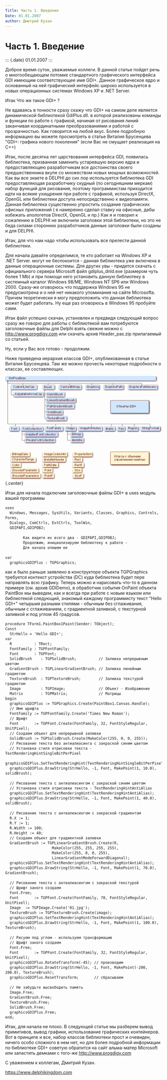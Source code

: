 ```yaml
---
Title: Часть 1. Введение
Date: 01.01.2007
author: Дмитрий Кузан
---
```



Часть 1. Введение
=================

::: {.date}
01.01.2007
:::

Доброе время суток, уважаемые коллеги. В данной статье пойдет речь о
многообещающем потомке стандартного графического интерфейса GDI имеющим
соответствующее имя GDI+. Данное графическое ядро и основанный на ней
графический интерфейс широко используется в новых операционных системах
Windows XP и .NET Server.

Итак Что же такое GDI+ ?

Не вдаваясь в тонкости сразу скажу что GDI+ на самом деле является
динамической библиотекой GdiPlus.dll. в которой реализованы команды и
функции по работе с графикой, начиная от рисования линий заканчивая
координатными преобразованиями и работой с прозрачностью. Как говорится
на любой вкус. Более подробную информацию вы можете просмотреть в статье
Виталия Брусенцева "GDI+: графика нового поколения" (если Вас не
смущает реализация на C++)

Итак, после десятка лет царствования интерфейса GDI, появилась
библиотека, призванная заменить устаревшую версию ядра и предоставляющею
разработчикам все достоинства своего предшественника вкупе со множеством
новых мощных возможностей. Как вы все знаете в DELPHI до сих пор
используется библиотека GDI предоставляющая разработчику скудный (по
сегодняшним меркам) набор функций для рисования, поэтому программистам
приходится идти на всякие ухищрения при работе с графикой, используя
DirectX, OpenGL или библиотеки доступа непосредственно к видеопамяти.
Данная библиотека существенно упростить создание графических офисных
приложений ( я намеренно сделал ставку на офисные, дабы избежать
апологетов DirectX, OpenGL и пр.) Как я и говорил к сожалению в DELPHI
не включили заголовки этой библиотеки, но это не беда силами сторонних
разработчиков данные заголовки были созданы и для DELPHI.

Итак, для что нам надо чтобы использовать все прелести данной
библиотеки.

Для начала давайте определимся, те кто работает на Windows XP и .NET
Server. могут не беспокоится - данная библиотека уже включена в данные
операционные системы. Для других увы - придется скачать с официального
сервера Microsoft файл gdiplus\_dnld.exe (размером чуть более 1 Mb) и
при помощи него установить данную библиотеку в системный каталог Windows
98/ME, Windows NT SP6 или Windows 2000. Сразу-же оговорюсь что поддержка
Windows 95 не предусмотрена и о ней нет никакого упоминания на сайте
Microsoftа. Причем теоретически я могу предположить что данная
библиотека может будет работать. Ну еще раз оговорюсь в Windows 95
пробуйте сами.

Итак файл успешно скачан, установлен и предвидя следующий вопрос сразу
же говорю для работы с библиотекой вам потребуются заголовочные файлы
для Delphi взять свежие можно с http://www.progdigy.com или скачать
архив Header\_pas.zip прилагаемый со статьей.

Ну, если у Вас все готово - продолжим.

Ниже приведена иерархия классов GDI+, опубликованная в статье Виталия
Брусенцева. Там же можно прочесть некоторые подробности о классах, ее
составляющих.

![clip0268](clip0268.gif){.center}

Итак для начала подключим заголовочные файлы GDI+ в uses модуль вашей
программы

    uses
      Windows, Messages, SysUtils, Variants, Classes, Graphics, Controls, Forms,
      Dialogs, ComCtrls, ExtCtrls, ToolWin,
      GDIPAPI,GDIPOBJ;
     
            Как видите их всего два - GDIPAPI,GDIPOBJ;
            Продолжим, инициализируем библиотеку к работе -
            Для начала опишем ее
     
    var
      graphicsGDIPlus : TGPGraphics;

как и было раньше заявлено в конструкторе объекта TGPGraphics требуется
контекст устройства (DC) куда библиотека будет пере направлять всю
графику. Теперь можно и нарисовать что-то в данном примере (см. архив
GDIDemo), в обработчик события OnPaint объекта PaintBox мы выведем,
как и всегда при работе с новым языком или библиотекой следующий,
знакомый каждому программисту текст "Hello GDI+" четырьмя разными
стилями - обычным без сглаживания, обычным с сглаживанием, с градиентной
заливкой, с текстурной заливкой и под углом 45 градусов.

    procedure TForm1.PaintBox1Paint(Sender: TObject);
    Const
      StrHello = 'Hello GDI+';
    var
      R          : TRect;
      FontFamily : TGPFontFamily;
      Font       : TGPFont;
      SolidBrush    : TGPSolidBrush;          // Заливка непрерывным цветом
      GradientBrush : TGPLinearGradientBrush; // Заливка линейным градиетом
      TextureBrush  : TGPTextureBrush;        // Заливка текстурой градиетом
      Image         : TGPImage;               // Объект - Изображение
      Matrix        : TGPMatrix;              // Матрицы
    begin
      graphicsGDIPlus := TGPGraphics.Create(PaintBox1.Canvas.Handle);
      // Имя шрифта
      FontFamily := TGPFontFamily.Create('Times New Roman');
      // Шрифт
      Font       := TGPFont.Create(FontFamily, 32, FontStyleRegular, UnitPixel);
      // Создаем объект для непрерывной заливки
      SolidBrush := TGPSolidBrush.Create(MakeColor(255, 0, 0, 255));
      // Рисование текста без антиалиасинга с закраской синим цветом
      // Установка стиля отрисовки текста - TextRenderingHintSingleBitPerPixel
      graphicsGDIPlus.SetTextRenderingHint(TextRenderingHintSingleBitPerPixel);
      graphicsGDIPlus.DrawString(StrHello, -1, Font, MakePoint(1, 10.0), solidBrush);
     
      // Рисование текста c антиалиасингом с закраской синим цветом
      // Установка стиля отрисовки текста - TextRenderingHintAntiAlias
      graphicsGDIPlus.SetTextRenderingHint(TextRenderingHintAntiAlias);
      graphicsGDIPlus.DrawString(StrHello, -1, Font, MakePoint(1, 40.0), solidBrush);
     
      // Рисование текста c антиалиасингом с закраской градиентом
      R.X := 1;
      R.Y := 1;
      R.Width := 100;
      R.Height := 40;
      // Создаем объект для градиентной заливки
      GradientBrush := TGPLinearGradientBrush.Create(R,
                         MakeColor(255, 255, 255, 255),
                         MakeColor(255, 0, 0, 255),
                         LinearGradientModeForwardDiagonal);
      graphicsGDIPlus.SetTextRenderingHint(TextRenderingHintAntiAlias);
      graphicsGDIPlus.DrawString(StrHello, -1, Font, MakePoint(1, 70.0), GradientBrush);
     
      // Рисование текста c антиалиасингом с закраской текстурой
      // Шрифт заного создаем
      Font.Free;
      Font       := TGPFont.Create(FontFamily, 70, FontStyleRegular, UnitPixel);
      Image  := TGPImage.Create('01.jpg');
      TextureBrush := TGPTextureBrush.Create(image);
      graphicsGDIPlus.SetTextRenderingHint(TextRenderingHintAntiAlias);
      graphicsGDIPlus.DrawString(StrHello, -1, Font, MakePoint(1, 100.0), TextureBrush);

      // Рисуем под углом - используем трансформацию
      // Шрифт заного создаем
      Font.Free;
      Font       := TGPFont.Create(FontFamily, 32, FontStyleRegular, UnitPixel);
      graphicsGDIPlus.RotateTransform(-45); // производим
      graphicsGDIPlus.DrawString(StrHello, -1, Font, MakePoint(-200, 200.0), TextureBrush);
      graphicsGDIPlus.ResetTransform;       // сбрасываем
     
      // Не забудьте высвободить память
      Image.Free;
      GradientBrush.Free;
      TextureBrush.Free;
      SolidBrush.Free;
      graphicsGDIPlus.Free;
    end;

Итак, для начала не плохо. В следующей статье мы разберем вывод
примитивов, вывод графики, использование графических контейнеров. Вот в
принципе и все, набор классов библиотеки прост и очевиден, ничего особо
сложного в нем нет, но для более подробной информации по библиотеке GDI+
советую обратится на сайт альма-матер Microsoft или запастить демками с
того-же http://www.progdigy.com

С уважением к коллегам, Дмитрий Кузан.



<https://www.delphikingdom.com>
